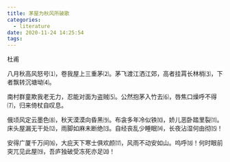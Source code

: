 ```yaml
---
title: 茅屋为秋风所破歌
categories:
  - literature
date: 2020-11-24 14:25:54
tags:
---
```

杜甫

八月秋高风怒号⑴，卷我屋上三重茅⑵。茅飞渡江洒江郊，高者挂罥长林梢⑶，下者飘转沉塘坳⑷。

南村群童欺我老无力，忍能对面为盗贼⑸。公然抱茅入竹去⑹，唇焦口燥呼不得⑺，归来倚杖自叹息。

俄顷风定云墨色⑻，秋天漠漠向昏黑⑼。布衾多年冷似铁⑽，娇儿恶卧踏里裂⑾。床头屋漏无干处⑿，雨脚如麻未断绝⒀。自经丧乱少睡眠⒁，长夜沾湿何由彻⒂！

安得广厦千万间⒃，大庇天下寒士俱欢颜⒄，风雨不动安如山。呜呼⒅！何时眼前突兀见此屋⒆，吾庐独破受冻死亦足⒇！